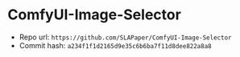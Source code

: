 # ComfyUI-Image-Selector
- Repo url: `https://github.com/SLAPaper/ComfyUI-Image-Selector`
- Commit hash: `a234f1f1d2165d9e35c6b6ba7f11d8dee822a8a8`